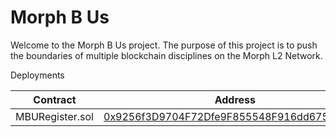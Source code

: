 # Morph B Us

Welcome to the Morph B Us project. The purpose of this project is to push the boundaries of multiple 
blockchain disciplines on the Morph L2 Network. 


Deployments 

|Contract | Address | 
|---------|---------|
|MBURegister.sol|[0x9256f3D9704F72Dfe9F855548F916dd675A32ee8](https://explorer-testnet.morphl2.io/address/0x9256f3D9704F72Dfe9F855548F916dd675A32ee8?tab=contract)|